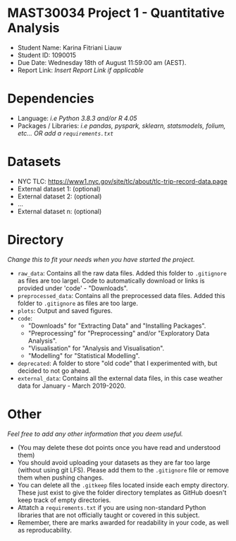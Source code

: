 # MAST30034 Project 1 - Quantitative Analysis
- Student Name: Karina Fitriani Liauw
- Student ID: 1090015
- Due Date: Wednesday 18th of August 11:59:00 am (AEST).
- Report Link: _Insert Report Link if applicable_

# Dependencies
- Language: _i.e Python 3.8.3 and/or R 4.05_
- Packages / Libraries: _i.e pandas, pyspark, sklearn, statsmodels, folium, etc... OR add a `requirements.txt`_

# Datasets
- NYC TLC: https://www1.nyc.gov/site/tlc/about/tlc-trip-record-data.page
- External dataset 1: (optional)
- External dataset 2: (optional)
- ...
- External dataset n: (optional)

# Directory
_Change this to fit your needs when you have started the project._
- `raw_data`: Contains all the raw data files. Added this folder to `.gitignore` as files are too largel. Code to automatically download or links is provided under 'code' - "Downloads". 
- `preprocessed_data`: Contains all the preprocessed data files. Added this folder to `.gitignore` as files are too large.
- `plots`: Output and saved figures.
- `code`: 
    - "Downloads" for "Extracting Data" and "Installing Packages".
    - "Preprocessing" for "Preprocessing" and/or "Exploratory Data Analysis".
    - "Visualisation" for "Analysis and Visualisation".
    - "Modelling" for "Statistical Modelling".
- `deprecated`: A folder to store "old code" that I experimented with, but decided to not go ahead.
- `external_data`: Contains all the external data files, in this case weather data for January - March 2019-2020.

# Other
_Feel free to add any other information that you deem useful._
- (You may delete these dot points once you have read and understood them)
- You should avoid uploading your datasets as they are far too large (without using git LFS). Please add them to the `.gitignore` file or remove them when pushing changes.
- You can delete all the `.gitkeep` files located inside each empty directory. These just exist to give the folder directory templates as GitHub doesn't keep track of empty directories. 
- Attatch a `requirements.txt` if you are using non-standard Python libraries that are not officially taught or covered in this subject. 
- Remember, there are marks awarded for readability in your code, as well as reproducability.